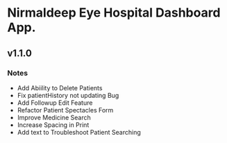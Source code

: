 # Nirmaldeep Eye Hospital Dashboard App.
## v1.1.0
### Notes
* Add Abiility to Delete Patients
* Fix patientHistory not updating Bug
* Add Followup Edit Feature
* Refactor Patient Spectacles Form
* Improve Medicine Search
* Increase Spacing in Print
* Add text to Troubleshoot Patient Searching
